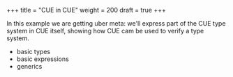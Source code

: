 +++
title = "CUE in CUE"
weight = 200
draft = true
+++

In this example we are getting uber meta: we'll express part of the CUE
type system in CUE itself, showing how CUE cam be used to verify a type
system.


- basic types
- basic expressions
- generics